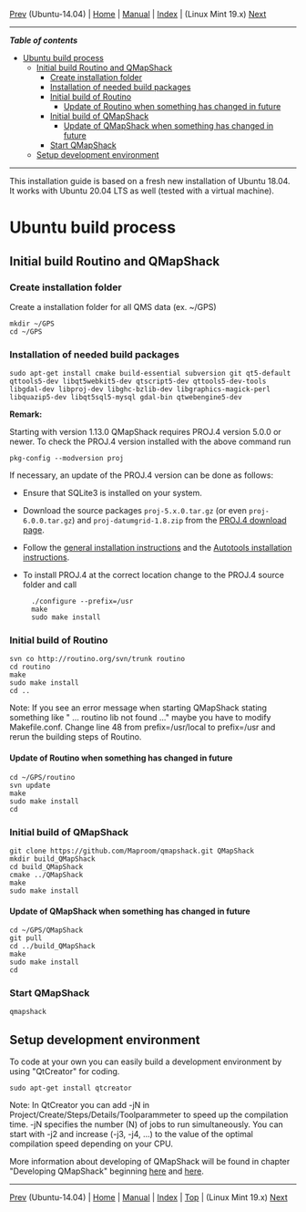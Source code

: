 [Prev](Ubuntu-14.04-HowTo) (Ubuntu-14.04) | [Home](Home) | [Manual](DocMain) | [Index](AxAdvIndex) | (Linux Mint 19.x) [Next](BuildLinuxMint19)
- - -

***Table of contents***

* [Ubuntu build process](#ubuntu-build-process)
    * [Initial build Routino and QMapShack](#initial-build-routino-and-qmapshack)
        * [Create installation folder](#create-installation-folder)
        * [Installation of needed build packages](#installation-of-needed-build-packages)
        * [Initial build of Routino](#initial-build-of-routino)
            * [Update of Routino when something has changed in future](#update-of-routino-when-something-has-changed-in-future)
        * [Initial build of QMapShack](#initial-build-of-qmapshack)
            * [Update of QMapShack when something has changed in future](#update-of-qmapshack-when-something-has-changed-in-future)
        * [Start QMapShack](#start-qmapshack)
    * [Setup development environment](#setup-development-environment)

* * * * * * * * * *
 
This installation guide is based on a fresh new installation of Ubuntu 18.04. It works with Ubuntu 20.04 LTS as well (tested with a virtual machine).

# Ubuntu build process

## Initial build Routino and QMapShack

### Create installation folder
Create a installation folder for all QMS data (ex. ~/GPS) 
```
mkdir ~/GPS
cd ~/GPS
```

### Installation of needed build packages
```
sudo apt-get install cmake build-essential subversion git qt5-default qttools5-dev libqt5webkit5-dev qtscript5-dev qttools5-dev-tools libgdal-dev libproj-dev libghc-bzlib-dev libgraphics-magick-perl libquazip5-dev libqt5sql5-mysql gdal-bin qtwebengine5-dev
```

**Remark:**

Starting with version 1.13.0 QMapShack requires PROJ.4 version 5.0.0 or newer. To check the PROJ.4 version installed with the above command run

    pkg-config --modversion proj
    
If necessary, an update of the PROJ.4 version can be done as follows:

* Ensure that SQLite3 is installed on your system.    
* Download the source packages `proj-5.x.0.tar.gz`  (or even `proj-6.0.0.tar.gz`) and `proj-datumgrid-1.8.zip` from the [PROJ.4 download page](https://proj.org/download.html).
* Follow the [general installation instructions](https://proj.org/install.html#compilation-and-installation-from-source-code) and the [Autotools installation instructions](https://proj.org/install.html#autotools).
* To install PROJ.4 at the correct location change to the PROJ.4 source folder and call

        ./configure --prefix=/usr
        make
        sudo make install
        
    

### Initial build of Routino
```
svn co http://routino.org/svn/trunk routino
cd routino
make
sudo make install
cd ..
```
Note: If you see an error message when starting QMapShack stating something like " ... routino lib not found ..." maybe you have to modify Makefile.conf. Change line 48 from prefix=/usr/local to prefix=/usr and rerun the building steps of Routino.

#### Update of Routino when something has changed in future
```
cd ~/GPS/routino
svn update
make
sudo make install
cd
```

### Initial build of QMapShack
```
git clone https://github.com/Maproom/qmapshack.git QMapShack
mkdir build_QMapShack
cd build_QMapShack
cmake ../QMapShack
make
sudo make install
```

#### Update of QMapShack when something has changed in future
```
cd ~/GPS/QMapShack
git pull
cd ../build_QMapShack
make
sudo make install
cd
```

### Start QMapShack
```
qmapshack
```


## Setup development environment
To code at your own you can easily build a development environment by using "QtCreator" for coding. 
```
sudo apt-get install qtcreator 
```

Note:
In QtCreator you can add -jN in Project/Create/Steps/Details/Toolparammeter to speed up the compilation time. -jN specifies the number (N) of jobs to run simultaneously. You can start with -j2 and increase (-j3, -j4, ...) to the value of the optimal compilation speed depending on your CPU.

More information about developing of QMapShack will be found in chapter "Developing QMapShack" beginning [here](DeveloperCodingGuideline) and [here](DeveloperCommitCode).


- - -
[Prev](Ubuntu-14.04-HowTo) (Ubuntu-14.04) | [Home](Home) | [Manual](DocMain) | [Index](AxAdvIndex) | [Top](#) | (Linux Mint 19.x) [Next](BuildLinuxMint19)
